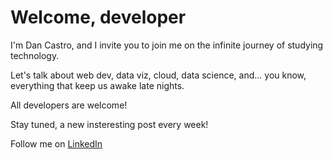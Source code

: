# Welcome, developer

I'm Dan Castro, and I invite you to join me on the infinite journey of studying technology.

Let's talk about web dev, data viz, cloud, data science, and... you know, everything that keep us awake late nights.

All developers are welcome!

Stay tuned, a new insteresting post every week!

Follow me on [LinkedIn](https://www.linkedin.com/in/danilovcastro/)
